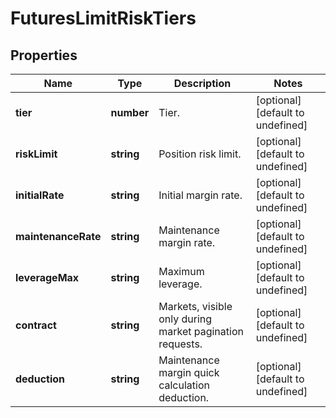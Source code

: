 # FuturesLimitRiskTiers

## Properties

Name | Type | Description | Notes
------------ | ------------- | ------------- | -------------
**tier** | **number** | Tier. | [optional] [default to undefined]
**riskLimit** | **string** | Position risk limit. | [optional] [default to undefined]
**initialRate** | **string** | Initial margin rate. | [optional] [default to undefined]
**maintenanceRate** | **string** | Maintenance margin rate. | [optional] [default to undefined]
**leverageMax** | **string** | Maximum leverage. | [optional] [default to undefined]
**contract** | **string** | Markets, visible only during market pagination requests. | [optional] [default to undefined]
**deduction** | **string** | Maintenance margin quick calculation deduction. | [optional] [default to undefined]

